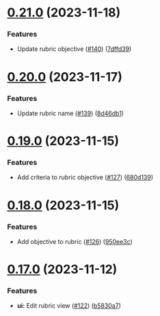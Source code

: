# [0.21.0](https://github.com/upb-code-labs/react-client/compare/v0.20.0...v0.21.0) (2023-11-18)


### Features

* Update rubric objective ([#140](https://github.com/upb-code-labs/react-client/issues/140)) ([7dffd39](https://github.com/upb-code-labs/react-client/commit/7dffd3963c9567327f0ed6eb4838949cf4568853))



# [0.20.0](https://github.com/upb-code-labs/react-client/compare/v0.19.0...v0.20.0) (2023-11-17)


### Features

* Update rubric name ([#139](https://github.com/upb-code-labs/react-client/issues/139)) ([8d46db1](https://github.com/upb-code-labs/react-client/commit/8d46db16ca01d1081e6664d86bcf2b0fac2e4751))



# [0.19.0](https://github.com/upb-code-labs/react-client/compare/v0.18.0...v0.19.0) (2023-11-15)


### Features

* Add criteria to rubric objective ([#127](https://github.com/upb-code-labs/react-client/issues/127)) ([680d139](https://github.com/upb-code-labs/react-client/commit/680d1392404f9aa391f7289f98fa1aa283dae738))



# [0.18.0](https://github.com/upb-code-labs/react-client/compare/v0.17.0...v0.18.0) (2023-11-15)


### Features

* Add objective to rubric ([#126](https://github.com/upb-code-labs/react-client/issues/126)) ([950ee3c](https://github.com/upb-code-labs/react-client/commit/950ee3c71dceb342dd700de19f073d006e3bed21))



# [0.17.0](https://github.com/upb-code-labs/react-client/compare/v0.16.0...v0.17.0) (2023-11-12)


### Features

* **ui:** Edit rubric view ([#122](https://github.com/upb-code-labs/react-client/issues/122)) ([b5830a7](https://github.com/upb-code-labs/react-client/commit/b5830a7c6b550985c8acc9e1a94385fb684fcb2c))



